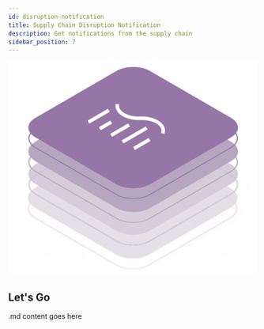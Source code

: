 ```yaml
---
id: disruption-notification
title: Supply Chain Disruption Notification
description: Get notifications from the supply chain
sidebar_position: 7
---
```


![DCM kit banner](/img/kit-icons/dcm-kit-icon.svg)

## Let's Go

.md content goes here
